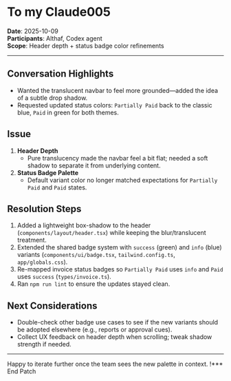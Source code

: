 # To my Claude005

**Date**: 2025-10-09  
**Participants**: Althaf, Codex agent  
**Scope**: Header depth + status badge color refinements

---

## Conversation Highlights
- Wanted the translucent navbar to feel more grounded—added the idea of a subtle drop shadow.
- Requested updated status colors: `Partially Paid` back to the classic blue, `Paid` in green for both themes.

## Issue
1. **Header Depth**  
   - Pure translucency made the navbar feel a bit flat; needed a soft shadow to separate it from underlying content.
2. **Status Badge Palette**  
   - Default variant color no longer matched expectations for `Partially Paid` and `Paid` states.

## Resolution Steps
1. Added a lightweight box-shadow to the header (`components/layout/header.tsx`) while keeping the blur/translucent treatment.
2. Extended the shared badge system with `success` (green) and `info` (blue) variants (`components/ui/badge.tsx`, `tailwind.config.ts`, `app/globals.css`).
3. Re-mapped invoice status badges so `Partially Paid` uses `info` and `Paid` uses `success` (`types/invoice.ts`).
4. Ran `npm run lint` to ensure the updates stayed clean.

## Next Considerations
- Double-check other badge use cases to see if the new variants should be adopted elsewhere (e.g., reports or approval cues).
- Collect UX feedback on header depth when scrolling; tweak shadow strength if needed.

---

Happy to iterate further once the team sees the new palette in context. !*** End Patch
